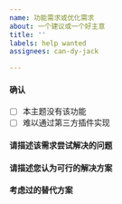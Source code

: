 ```yaml
---
name: 功能需求或优化需求
about: 一个建议或一个好主意
title: ''
labels: help wanted
assignees: can-dy-jack

---
```


#### 确认
- [ ] 本主题没有该功能
- [ ] 难以通过第三方插件实现

#### 请描述该需求尝试解决的问题
<!-- 例如，当 xxx 时，我总是被当前 xxx 的设计所困扰。 -->

#### 请描述您认为可行的解决方案
<!-- 例如，添加 xxx 功能能够解决问题。 -->

#### 考虑过的替代方案
<!-- 例如，如果用 xxx，也能解决该问题。 -->
